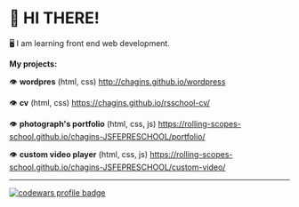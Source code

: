 # :wave: HI THERE!

:desktop_computer: I am learning front end web development.

**My projects:**

:eye: **wordpres** (html, css) http://chagins.github.io/wordpress

:eye: **cv** (html, css) https://chagins.github.io/rsschool-cv/

:eye: **photograph's portfolio** (html, css, js) https://rolling-scopes-school.github.io/chagins-JSFEPRESCHOOL/portfolio/

:eye: **custom video player** (html, css, js) https://rolling-scopes-school.github.io/chagins-JSFEPRESCHOOL/custom-video/

---
<a href="https://www.codewars.com/users/chagins">
  <img src="https://www.codewars.com/users/chagins/badges/large" alt="codewars profile badge">
</a>  
